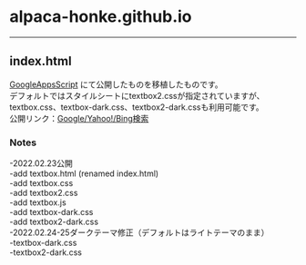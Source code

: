 # alpaca-honke.github.io
***
## index.html  
[GoogleAppsScript](https://script.google.com/macros/s/AKfycbwWqsiOJEIj-DfRByZILn7Z3B0Cp0lxdr824AM-thRM5VQ84Hf9tyiJ28z_TAWcK_xMSw/exec) にて公開したものを移植したものです。  
デフォルトではスタイルシートにtextbox2.cssが指定されていますが、textbox.css、textbox-dark.css、textbox2-dark.cssも利用可能です。  
公開リンク：[Google/Yahoo!/Bing検索](https://alpaca-honke.github.io/)  
### Notes  
-2022.02.23公開  
  -add textbox.html (renamed index.html)  
  -add textbox.css  
  -add textbox2.css  
  -add textbox.js  
  -add textbox-dark.css  
  -add textbox2-dark.css  
-2022.02.24-25ダークテーマ修正（デフォルトはライトテーマのまま）  
  -textbox-dark.css  
  -textbox2-dark.css  
